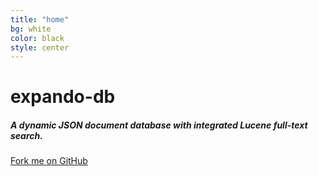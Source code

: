 ```yaml
---
title: "home"
bg: white
color: black
style: center
---
```




<span class="fa-stack subtlecircle" style="font-size:100px">
  <i class="fa fa-circle fa-stack-2x text-white"></i>
  <i class="fa fa-database fa-stack-1x text-blue"></i>
</span>

# **expando-db**

##### **A dynamic JSON document database with integrated Lucene full-text search.**

<span id="forkongithub">
  <a href="{{ site.source_link }}" class="bg-green">
    Fork me on GitHub
  </a>
</span>
